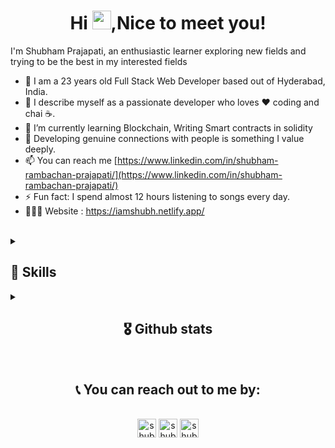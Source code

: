 ### <h1 align="center">Hi <img src="https://raw.githubusercontent.com/MartinHeinz/MartinHeinz/master/wave.gif" width="30px">,Nice to meet you!</h1>
I'm Shubham Prajapati, an enthusiastic learner exploring new fields and trying to be the best in my interested fields

<!-- <p align="center"> 
	<img src="https://img.shields.io/github/followers/shubhamprajapati241?label=Followers&color=brightgreen&style=flat-square" alt="shubhamprajapati241" /> 
  	<img src="https://komarev.com/ghpvc/?username=shubhamprajapati241&label=Profile%20Views&color=brightgreen&style=flat-square" alt="shubhamprajapati241" /> 
</p> -->


- 🧛 I am a 23 years old Full Stack Web Developer based out of Hyderabad, India. 
- 👯 I describe myself as a passionate developer who loves ❤️ coding and chai ☕.
- 👀 I’m currently learning Blockchain, Writing Smart contracts in solidity
- 🌱 Developing genuine connections with people is something I value deeply.
- 📫 You can reach me [https://www.linkedin.com/in/shubham-rambachan-prajapati/](https://www.linkedin.com/in/shubham-rambachan-prajapati/)
- ⚡ Fun fact: I spend almost 12 hours listening to songs every day.
- 👨🏻‍💻 Website : https://iamshubh.netlify.app/

<br>

<details>
  
<summary>
	<h2>💪 Skills </h2>
</summary>

<h4> Languages </h4>
<span> 
  <img src="https://img.shields.io/badge/HTML5-E34F26?style=for-the-badge&logo=html5&logoColor=white">
  <img src="https://img.shields.io/badge/CSS3-1572B6?style=for-the-badge&logo=css3&logoColor=white">
  <img src="https://img.shields.io/badge/JavaScript-F7DF1E?style=for-the-badge&logo=javascript&logoColor=black">
</span>

<h4> Web3 </h4>
<span> 
  <img src="https://img.shields.io/badge/Ethereum-3C3C3D?style=for-the-badge&logo=Ethereum&logoColor=white">
  <img src="https://img.shields.io/badge/Solidity-E34F26?style=for-the-badge&logo=Solidity&logoColor=black">
  <img src="https://img.shields.io/badge/Hardhat-F7DF1E?style=for-the-badge&logo=Hardhat&logoColor=white">
  <img src="https://img.shields.io/badge/Etherjs-20232A?style=for-the-badge&logo=Etherjs&logoColor=white">
  <img src="https://img.shields.io/badge/Open Zeppelin-339933?style=for-the-badge&logo=OpenZeppelin&logoColor=white">
  <img src="https://img.shields.io/badge/Chainlink-000000?style=for-the-badge&logo=Chainlink&logoColor=white">
  <img src="https://img.shields.io/badge/Polygon-purple?style=for-the-badge&logo=Polygon&logoColor=white">
</span>


<h4> Frameworks </h4>
<span>
  <img src="https://img.shields.io/badge/Express.js-000000?style=for-the-badge&logo=express&logoColor=white">
  <img src="https://img.shields.io/badge/Yarn-2C8EBB?style=for-the-badge&logo=yarn&logoColor=white">
  <img src="https://img.shields.io/badge/npm-CB3837?style=for-the-badge&logo=npm&logoColor=white">
  <img src="https://img.shields.io/badge/Node.js-339933?style=for-the-badge&logo=nodedotjs&logoColor=white">
  <img src="https://img.shields.io/badge/React-20232A?style=for-the-badge&logo=react&logoColor=61DAFB">
<!--   <img src="https://img.shields.io/badge/Tailwind_CSS-38B2AC?style=for-the-badge&logo=tailwind-css&logoColor=white"> -->
	
</span>

<h4> Databases </h4>
<span>
  <img src="https://img.shields.io/badge/MongoDB-4EA94B?style=for-the-badge&logo=mongodb&logoColor=white">
  <img src="https://img.shields.io/badge/Microsoft_SQL_Server-CC2927?style=for-the-badge&logo=microsoft-sql-server&logoColor=white" >
</span>

<h4> Other Tools and Technologies </h4>
<span>
  <img src="https://img.shields.io/badge/Git-F05032?style=for-the-badge&logo=git&logoColor=white">
  <img src="https://img.shields.io/badge/Postman-FF6C37?style=for-the-badge&logo=Postman&logoColor=white">
  <img src="https://img.shields.io/badge/Git-F05032?style=for-the-badge&logo=git&logoColor=white">
  <img src="https://img.shields.io/badge/Sass-CC6699?style=for-the-badge&logo=sass&logoColor=white">
  <img src="https://img.shields.io/badge/json-5E5C5C?style=for-the-badge&logo=json&logoColor=white">
  <img src="https://img.shields.io/badge/jQuery-0769AD?style=for-the-badge&logo=jquery&logoColor=white">
  <img src="https://img.shields.io/badge/React_Router-CA4245?style=for-the-badge&logo=react-router&logoColor=white">
  <img src="https://img.shields.io/badge/styled--components-DB7093?style=for-the-badge&logo=styled-components&logoColor=white">
  <img src="https://img.shields.io/badge/Font_Awesome-339AF0?style=for-the-badge&logo=fontawesome&logoColor=white">
</span>
</details>


<details>
<summary>
 <h2 align="center">🎖 Github stats </h2>
 </summary>
      <br/>
        <p align="center">
          <a href="https://github-readme-stats.vercel.app/api/top-langs/?username=shubhamprajapati241&langs_count=6&layout=compact&hide_border=true&theme=react" target="_blank" rel="noreferrer">
          <img width="49.5%" src="https://github-readme-stats.vercel.app/api/top-langs/?username=shubhamprajapati241&langs_count=6&layout=compact&hide_border=true&theme=react" 
          alt="shubhamprajapati241 :: Top Langs" /></a>
          <a href="https://activity-graph.herokuapp.com/graph?username=shubhamprajapati241&area=true&point=transparent&theme=react-dark" target="_blank" rel="noreferrer">
          <img width="49.5%" alt="shubhamprajapati241 Activity Graph" src="https://activity-graph.herokuapp.com/graph?username=shubhamprajapati241&area=true&point=transparent&theme=react-dark" />
          </a>
        </p>
        <p align="center">
          <a href="https://github-readme-stats.vercel.app/api?username=shubhamprajapati241&show_icons=true&hide_border=true&theme=react" target="_blank" rel="noreferrer">
          <img width="49.5%" src="https://github-readme-stats.vercel.app/api?username=shubhamprajapati241&show_icons=true&hide_border=true&theme=react" alt="shubhamprajapati241" />
	  </a>
	  <a href="https://github-readme-streak-stats.herokuapp.com/?user=shubhamprajapati241&theme=react" target="_blank" rel="noreferrer">
          <img width="49.5%" src="https://github-readme-streak-stats.herokuapp.com/?user=shubhamprajapati241&theme=react" alt="shubhamprajapati241" />
          </a>
       </p>
       <a href="https://user-images.githubusercontent.com/73097560/115834477-dbab4500-a447-11eb-908a-139a6edaec5c.gif" target="_blank" rel="noreferrer">
       	  <img src="https://user-images.githubusercontent.com/73097560/115834477-dbab4500-a447-11eb-908a-139a6edaec5c.gif">  
	</a>
  <br>
       <p align="center">
       	 <a href="https://github-profile-trophy.vercel.app/?username=shubhamprajapati241" target="_blank" rel="noreferrer">
          <img width="90%" src="https://github-profile-trophy.vercel.app/?username=shubhamprajapati241" />
	  </a>
       </p>
     <br>
     </details>

  <br>
  


  <h2 align="center">📞 You can reach out to me by:</h2>
    <p align="center">
      <br/>
      <a href="https://www.linkedin.com/in/shubham-rambachan-prajapati/" target="_blank" rel="noreferrer"><img align="center"
         src="https://img.shields.io/badge/linkedin-%231DA1F2.svg?style=for-the-badge&logo=linkedin&logoColor=white"
         alt="shubhamprajapati" height="30"/></a>
      <a href="https://mailto:shubhamprajapati7748@gmail.com" target="_blank" rel="noreferrer"><img align="center"
         src="https://img.shields.io/badge/gmail-EA4335.svg?style=for-the-badge&logo=gmail&logoColor=white"
         alt="shubhamprajapati" height="30"/></a>
        <a href="https://twitter.com/0xprajapati" target="_blank" rel="noreferrer"><img align="center"
         src="https://img.shields.io/badge/twitter-1DA1F2.svg?style=for-the-badge&logo=twitter&logoColor=white"
         alt="shubhamprajapati" height="30"/></a>
    </p>
 


<!---
shubhamprajapati241/shubhamprajapati241 is a ✨ special ✨ repository because its `README.md` (this file) appears on your GitHub profile.
You can click the Preview link to take a look at your changes.
--->
